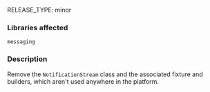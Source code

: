 RELEASE_TYPE: minor

### Libraries affected

`messaging`

### Description

Remove the `NotificationStream` class and the associated fixture and builders, which aren't used anywhere in the platform.
